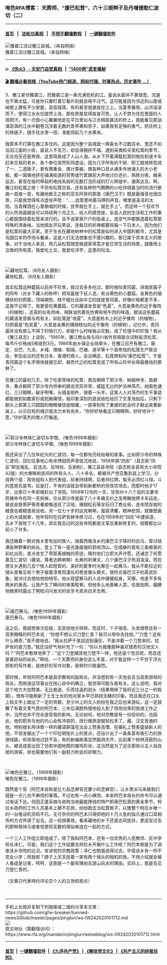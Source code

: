 ### 唯色RFA博客： 天葬师、“康巴松茸”、六十三根辫子及丹增德勒仁波切（二）
------------------------

#### [首页](https://github.com/gfw-breaker/banned-news3/blob/master/README.md) &nbsp;&nbsp;|&nbsp;&nbsp; [法轮功真相](https://github.com/begood0513/basic/blob/master/README.md)  &nbsp;&nbsp;|&nbsp;&nbsp; [手把手翻墙教程](https://github.com/gfw-breaker/guides/wiki)  &nbsp;&nbsp;|&nbsp;&nbsp; [一键翻墙软件](https://github.com/gfw-breaker/nogfw/blob/master/README.md)  



<div id="headerimg">
 <img alt="雅砻江流过雅江县城。（来自网络)" src="https://www.rfa.org/mandarin/pinglun/weiseblog/ws-09242020101712.html/7b2c4e8c7bc7-00196c5783b6c5f6d418fc796c56c5f53bf57ce.JPG/@@images/f07eb693-8310-4312-bad0-da50c1243335.jpeg" title="雅砻江流过雅江县城。（来自网络)"/>
 <div id="headerimgcontents">
  <div id="headerimgcaption">
   <span>
    雅砻江流过雅江县城。（来自网络)
   </span>
   <!-- zoomattribute -->
  </div>
  <!-- headerimgcaption -->
 </div>
 <!-- headerimagecontents -->
</div>

<hr/>


#### 💥 [《伪火》 - 天安门自焚真相 ](http://158.247.195.190:10000/videos/blog/weihuo.html)&nbsp; |&nbsp; [“1400例”谎言揭秘  ](http://158.247.195.190:10000/videos/blog/jiexi1400.html)

#### [ 🎬  翻墙必看视频（YouTube热门频道、网站代理、时事热点、历史事件 ...）](https://github.com/gfw-breaker/links/blob/master/banned.md)

<div id="storytext">
 <div>
  <div class="slot_header">
  </div>
 </div>
 <p>
  3、雅江紧邻雅砻江，而雅砻江是一条充满危机的江。虽说水面并不算很宽，流速也不算太猛，可是你只要盯着它看片刻就会喘不过气。这可能是因为邻近的山崖或峭壁上建有不少房屋，高低错落，有的甚至就悬挂在江上。当夏季暴雨，山洪滚滚而下，使得江水水位陡然上涨，那些房屋显得岌岌可危，让人不禁为住在里面的人捏把汗。有一次我小心翼翼地走在平日里似与江水相距甚远的桥上，竟能看见那汹涌澎湃的江水中翻卷沉浮着无数的青苹果和杏子，如果我有足够的勇气，抓住桥上的铁链子，随手往水里一捞，准能捞起几个水果来。
  <br/>
  <br/>
  我原本不打算在雅江多住的。这是因为整个县城就一两条长不过数百米、宽还不如滔滔江面的小街，虽说人不及万，却显得拥挤不堪。遇到采摘和买卖松茸的季节，无论白天还是黑夜，这里简直成了人山人海。从乡下开着满载松茸的拖拉机或卡车赶来交易的老乡，各个单位突然形同虚设。因为几乎所有的干部、职工就地转型成了一、二道贩子，更有携重金、携计算器、携各种口音从诸多外地涌入的大小老板，都一窝蜂地挤在铺满街道的背篼或竹筐跟前大声地讨价还价，熟练分拣，搬来运去，甚至在临时牵起的电线系挂的无数灯泡形成的灯火辉煌中，通宵达旦。啊，雅江的松茸之夜！不但有松茸交易，还有各种热气腾腾的小吃伴随着当时的流行歌曲一首接一首，有藏地歌王之称的亚东阿哥的那首《康巴汉子》既是最强音也很应景，只是我觉得有点虚张声势：“……血管里响着马蹄的声音，眼里是圣洁的太阳，当青稞酒在心里歌唱的时候，世界就在手上，就在手上”。而这样一个狂欢节的火热场面据说可以持续两个月之久，给人的感觉是，全县人民的生活和工作的重心都是围绕着松茸来进行的。且不说家家户户的饭桌上，连空气中都飘逸着松茸那特殊的清香味。当地朋友开玩笑说，连每日的祈祷都要祝福一下日本人，因为他们是松茸的最大买家。至于生长在藏地树林中的松茸是如何进入中国的都市，尤其是岛国日本的市场与餐桌，这是人们无法想象也不感兴趣的，那已属于资本主义的故事。对于当地人来说，用几朵松茸随意做道家常菜才是日常生活的场景，就像用土豆做的所有菜，我爱吃土豆，我爱吃洋芋，这里的叫法。
 </p>
 <p>
  <br/>
  <div class="image-inline captioned" style="width:1080px;">
   <div style="width:1080px;">
    <img alt="藏地松茸。（8月友人摄影）" src="https://www.rfa.org/mandarin/pinglun/weiseblog/ws-09242020101712.html/7b2c4e8c7bc7-00285cf5730677e8338.jpg" title="藏地松茸。（8月友人摄影）"/>
   </div>
   <div class="image-caption">
    <span style="width:1080px;">
     藏地松茸。（8月友人摄影）
    </span>
    <span class="copyright">
    </span>
   </div>
  </div>
 </p>
 <p>
  其实松茸这种蘑菇以前并不珍贵，我过去多多吃过，那时候叫青冈菌，进城卖菌子的阿布（对乡下藏人的称呼）把背篓放下任人选，有淡黄色的小蘑菇，金黄色的细穗状的扫把菌，顶端褐色、枝干粗壮且如伞立的就是青冈菌，好像价格都差不多，这我不记得了。我更爱吃黄蘑菇，它的藏语发音是“色夏”，大意是黄色的近乎像肉（的植物），还真的似有肉味，用酥油煎着吃仿佛有牦牛肉的味道。据说这些蘑菇的藏语发音都与肉有关，如松茸是“培夏”，大意是栎木上的近乎像肉（的植物），扫把菌是“色其夏”，大意是金黄的珊瑚枝似的近乎像肉（的植物）。记忆中，青冈菌并没有那么不得了的吸引力，却是什么时候独占花魁，成了珍馐中的珍馐？我从《雅江县志》上读到，“1985年，雅江商业局与四川省外贸局联合试制盐渍松茸，每市斤价格由5角提到3元。1986年由乡镇企业局牵头，在雅江召开有雅江、康定、旦巴、九龙、乡城、理塘、稻城、巴塘、道孚等十个县参加的松茸生产联合会，参加会议的还有日本、香港的商人。会议确定，松茸商标叫‘康巴松茸’”。于是青冈菌这个名字很快就被忘却，替而代之的松茸变成了所有山珍中长得最像钱的那种了。
  <br/>
  <br/>
  在雅江的最初几天，除了吃家常味的松茸，我去朝拜了郭沙寺、帕姆林寺、昌都寺，重点朝拜了郭沙寺内供奉的据说灵异非常、威猛无比的护法神荡杰，祂面色通红，三只眼睛，龇牙咧嘴，头插金刚杵，骑着一头羊。这里人人对荡杰的生平事迹都能做到如数家珍或扼腕痛惜，我印象深刻的是说祂在经历了文革浩劫后，只剩下额头上那第三只圆圆的眼睛被信徒暗藏，一直等到有了重塑的机会时才献出来重新装上，以示旧有的魂识或法力未有丧失，“你好好地看这只眼睛啊，好好地许个愿，”守护荡杰的僧人叮嘱道。
 </p>
 <p>
  <br/>
  <div class="image-inline captioned" style="width:1324px;">
   <div style="width:1324px;">
    <img alt="郭沙寺林珠仁波切与学僧。（唯色1999年摄影）" src="https://www.rfa.org/mandarin/pinglun/weiseblog/ws-09242020101712.html/7b2c4e8c7bc7-00390ed6c995bfa679773e04ec16ce252074e0e5b6650e7.JPG" title="郭沙寺林珠仁波切与学僧。（唯色1999年摄影）"/>
   </div>
   <div class="image-caption">
    <span style="width:1324px;">
     郭沙寺林珠仁波切与学僧。（唯色1999年摄影）
    </span>
    <span class="copyright">
    </span>
   </div>
  </div>
 </p>
 <p>
  我还采访了几位年纪大的仁波切，每一位都有历经劫难的故事。比如郭沙寺的林珠仁波切，回忆往事他心有余悸因而声音低沉地说，1958年搞“四反”（县志称“四反”即反叛乱、反违法、反特权、反剥削），雅江县各寺院（县志称全县有大小寺院42座）的大喇嘛和民间的所有头人，八十多名，都被共产党召集到县上学习，分成两个组：政协组和人民代表组，前者持绿牌，后者持红牌，每天必须红斗绿。斗的意思先是骂，后是打，不肯的话就会带到新都桥的劳改农场去，而那时他才17岁，出家已十年却被赶出了寺院。1958年12月的一天，甘孜州十八个县的主要寺院被命令在同一天拆掉，仅从郭沙寺就装了八十多箱无价之宝用解放牌卡车运走。据说金银菩萨等贵重塑像送往了汉地，珊瑚松石等宝石归了商业局，连寺院存放的粮食也被粮食局没收。另一位七十岁的达克喇嘛，面容清矍，眼神悲悯，就像壁画上的大成就者，他年轻时在拉萨哲蚌寺修习过，也在1958年的“四反”中遭驱逐，去乡下放牧了十几年。其实我去过的这些寺院都是文革后重新修复的，规模都比以前小了许多。
  <br/>
  <br/>
  我还跟着一群对我关爱有加的族人，骑着西俄洛乡的康巴汉子降村的白马，穿过结满各种野果的树丛，登上了有一座古堡废墟的郭岗顶山，在煨桑时竟有三条极美的彩虹出现，差点发生了零距离接触的奇迹，降村他们立即大声许愿，还诵念了祈愿嘉瓦仁波切（藏语，尊者达赖喇嘛）长寿的祈祷文，几个康巴汉子热泪滚滚。而在德叉乡遇到几百个牧人趁短暂的、美好的夏季时光聚在一起赛马，我从不断拉近的镜头里看见有个男子披着漆黑而漫长的卷发像头獒犬，很符合康巴汉子的英武形象，就冲过去想给他拍特写。他从观望赛马的人丛中缓缓起身，天哪，他差不多有两米的身高，让我产生了瞬间的审美眩晕。但他多么地善解人意，任我拍照，腼腆地微笑时露出了两粒闪闪发光的金牙令其余白牙生辉。
 </p>
 <p>
  <br/>
  <div class="image-inline captioned" style="width:1440px;">
   <div style="width:1440px;">
    <img alt="康巴赛马。（唯色1999年摄影）" src="https://www.rfa.org/mandarin/pinglun/weiseblog/ws-09242020101712.html/7b2c4e8c7bc7-0058d5b9a6c.JPG" title="康巴赛马。（唯色1999年摄影）"/>
   </div>
   <div class="image-caption">
    <span style="width:1440px;">
     康巴赛马。（唯色1999年摄影）
    </span>
    <span class="copyright">
    </span>
   </div>
  </div>
 </p>
 <p>
  这之后，我就想再次启程，去其他地方转转。而这时，个子很高、头发很卷且有一双黑眼睛的阿巴本说：“你想不想认识刀登仁青？我可以带你去找他。”“刀登？这有什么稀奇，”我不屑地说，“我从拉萨千里迢迢到康区，不是冲着一个刀登来的，拉萨有的是刀登。”我还没好气地补充了一句：“你以为我像那种喜欢猎奇的汉地文人吗？”阿巴本憨厚地笑了：“这个刀登跟其他刀登不一样，他还是个党员呢，而且还是畜防站的站长。”啊哈，一个天葬师的身份这么丰富，对于我这样一个不甘于浮光掠影的写作者，是绝好的写作对象，我顿时兴致盎然。
  <br/>
  <br/>
  那时候，年轻的阿巴本是县宗教局的副局长，并没想到有一天他会去当县旅游局的局长。而旅游这项事业在他心目中的确立，我觉得可能与我有关。这么说吧，我对这个地方大加赞美、无比痴迷、乐而往返的劲头（结果用掉了我将近三分之一的假期），很有可能刷新了土生土长的他对家乡早已熟视无睹的印象。而且我还在口头上和文字上做出了一定的贡献，至少州上的文人纷纷在我之后也来游玩，这一定鼓舞了有着文青气质的阿巴本，三年后满腔热情地投入到了欣欣向荣的旅游工作之中。当然也并不完全是受我的影响，无论如何，他对宗教是有一份信仰的。也因此，他的职务与他的内心会有冲突的，改行做旅游就轻松多了。藏、汉文皆通的他，特别擅长用诗歌一样的藏语辞藻在法会上赞美高僧、在婚礼上赞美盛装新人的他，不但发掘出了一个个印在明信片上的景点，还设计出了一条条富有吸引力的旅游线路，却渐渐地过犹不及，有的新编故事显然脑洞大开，比如某个树林茂密的山头，被说成是出现了仿若中国地图的雄鸡形状，这当然是为了迎合那些以主人翁自居的游客，却也需要他们有一副努力附会的好眼力。
 </p>
 <p>
  <br/>
  <div class="image-inline captioned" style="width:2048px;">
   <div style="width:2048px;">
    <img alt="唯色在雅江。（1999年摄影）" src="https://www.rfa.org/mandarin/pinglun/weiseblog/ws-09242020101712.html/7b2c4e8c7bc7-0066211572896c56c5f.jpg" title="唯色在雅江。（1999年摄影）"/>
   </div>
   <div class="image-caption">
    <span style="width:2048px;">
     唯色在雅江。（1999年摄影）
    </span>
    <span class="copyright">
    </span>
   </div>
  </div>
 </p>
 <p>
  既然是个官（阿巴本自称是比七品芝麻官还要小的芝麻官），让乡里派马来接我们就是一点儿也不麻烦的事情。不过也有一点小麻烦。本来阿巴本局长的命令可以通过电话下达，但因正逢采摘与收购当地最能挣钱的特产即康巴松茸的黄金季节，柯拉乡政府的工作人员基本上都不在岗，纷纷跑去当松茸贩子，以致整个柯拉乡唯一的一台电话机空鸣不已。无可奈何的阿巴本只得把他的十万火急的指示通过口耳相传的方式传递了出去。这一招很奏效。看来藏地的乡下还是古风犹存，更适宜过去的那种用快马或者信使将无数的驿站串连在一起的方式。
  <br/>
  <br/>
  一个三人工作组立即组成了。除了我和阿巴本，还有一位优秀的人民教师、区中学校长泽仁。可是，我们这个工作组要去柯拉乡开展什么工作呢？阿巴本倒是为了调查该乡寺院的近况，宣讲党的宗教政策；泽仁也勉强说得过去，毕竟该乡有一所不完全小学；而我呢？脖子上天天挂着一架有两个镜头的相机的我，不用介绍就会被人看成是记者，呵呵，这倒是一个最有理由去游山玩水的理由。实际上，我是去见刀登仁青的。
  <br/>
  <br/>
  （文章只代表特约评论员个人的立场和观点）
  <br/>
  <br/>
  <br/>
 </p>
</div>

<hr/>
手机上长按并复制下列链接或二维码分享本文章：<br/>
https://github.com/gfw-breaker/banned-news3/blob/master/pages/pinglun/ws-09242020101712.md <br/>
<a href='https://github.com/gfw-breaker/banned-news3/blob/master/pages/pinglun/ws-09242020101712.md'><img src='https://github.com/gfw-breaker/banned-news3/blob/master/pages/pinglun/ws-09242020101712.md.png'/></a> <br/>
原文地址（需翻墙访问）：https://www.rfa.org/mandarin/pinglun/weiseblog/ws-09242020101712.html


------------------------
#### [首页](https://github.com/gfw-breaker/banned-news3/blob/master/README.md) &nbsp;|&nbsp; [一键翻墙软件](https://github.com/gfw-breaker/nogfw/blob/master/README.md) &nbsp;| [《九评共产党》](https://github.com/gfw-breaker/9ping.md/blob/master/README.md#九评之一评共产党是什么) | [《解体党文化》](https://github.com/gfw-breaker/jtdwh.md/blob/master/README.md) | [《共产主义的终极目的》](https://github.com/gfw-breaker/gczydzjmd.md/blob/master/README.md)


<img src='http://gfw-breaker.win/banned-news3/pages/pinglun/ws-09242020101712.md' width='0px' height='0px'/>